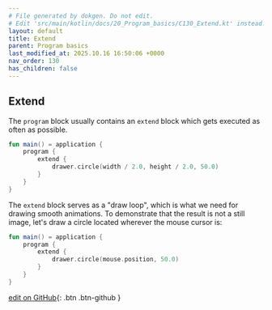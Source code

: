 ```yaml
---
# File generated by dokgen. Do not edit. 
# Edit 'src/main/kotlin/docs/20_Program_basics/C130_Extend.kt' instead.
layout: default
title: Extend
parent: Program basics
last_modified_at: 2025.10.16 16:50:06 +0000
nav_order: 130
has_children: false
---
```

 
## Extend

The `program` block usually contains an `extend` block
which gets executed as often as possible.     
 
```kotlin
fun main() = application {
    program {
        extend {
            drawer.circle(width / 2.0, height / 2.0, 50.0)
        }
    }
}
``` 
 
The `extend` block serves as a "draw loop", which is what we
need for drawing smooth animations. To demonstrate that the
result is not a still image, let's draw a circle located 
wherever the mouse cursor is:
 
 
```kotlin
fun main() = application {
    program {
        extend {
            drawer.circle(mouse.position, 50.0)
        }
    }
}
``` 

[edit on GitHub](https://github.com/openrndr/openrndr-guide/blob/main/src/main/kotlin/docs/20_Program_basics/C130_Extend.kt){: .btn .btn-github }